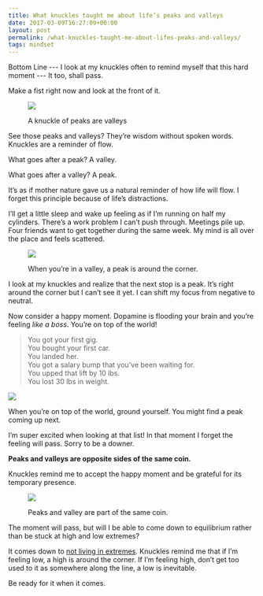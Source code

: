 ```yaml
---
title: What knuckles taught me about life’s peaks and valleys
date: 2017-03-09T16:27:09+00:00
layout: post
permalink: /what-knuckles-taught-me-about-lifes-peaks-and-valleys/
tags: mindset
---
```


Bottom Line --- I look at my knuckles often to remind myself that this hard moment --- It too, shall pass.

Make a fist right now and look at the front of it.<figure class="wp-caption">

![](http://nikitakazakov.com/wp-content/uploads/2018/08/c0c81-18znl6vcwsegquxdswt7yqg.png) <figcaption class="wp-caption-text">A knuckle of peaks are&nbsp;valleys</figcaption></figure> 

See those peaks and valleys? They’re wisdom without spoken words. Knuckles are a reminder of flow.

What goes after a peak? A valley.

What goes after a valley? A peak.

It’s as if mother nature gave us a natural reminder of how life will flow. I forget this principle because of life’s distractions.

I’ll get a little sleep and wake up feeling as if I’m running on half my cylinders. There’s a work problem I can’t push through. Meetings pile up. Four friends want to get together during the same week. My mind is all over the place and feels scattered.<figure class="wp-caption">

![](http://nikitakazakov.com/wp-content/uploads/2018/08/8840d-1is_m1_ataewdkao9secskw.png) <figcaption class="wp-caption-text">When you’re in a valley, a peak is around the&nbsp;corner.</figcaption></figure> 

I look at my knuckles and realize that the next stop is a peak. It’s right around the corner but I can’t see it yet. I can shift my focus from negative to neutral.

Now consider a happy moment. Dopamine is flooding your brain and you’re feeling _like a boss_. You’re on top of the world!

> You got your first gig.  
> You bought your first car.  
> You landed her.  
> You got a salary bump that you’ve been waiting for.  
> You upped that lift by 10 lbs.  
> You lost 30 lbs in weight.<figure class="wp-caption">

![](http://nikitakazakov.com/wp-content/uploads/2018/08/c988b-1c7vgtv7sjx6j9zeg5cafpg.png) <figcaption class="wp-caption-text">When you’re on top of the world, ground yourself. You might find a peak coming up&nbsp;next.</figcaption></figure> 

I’m super excited when looking at that list! In that moment I forget the feeling will pass. Sorry to be a downer.

**Peaks and valleys are opposite sides of the same coin.**

Knuckles remind me to accept the happy moment and be grateful for its temporary presence.<figure class="wp-caption">

![](http://nikitakazakov.com/wp-content/uploads/2018/08/1939e-19xs3ucdns92bjzmkxboslw.png) <figcaption class="wp-caption-text">Peaks and valley are part of the same&nbsp;coin.</figcaption></figure> 

The moment will pass, but will I be able to come down to equilibrium rather than be stuck at high and low extremes?

It comes down to [not living in extremes](http://nikitakazakov.com/not-living-in-extremes-and-bland-chicken-noodle-soup/). Knuckles remind me that if I’m feeling low, a high is around the corner. If I’m feeling high, don’t get too used to it as somewhere along the line, a low is inevitable.

Be ready for it when it comes.